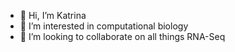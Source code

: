 - 👋 Hi, I’m Katrina
- 👀 I’m interested in computational biology
- 💞️ I’m looking to collaborate on all things RNA-Seq
